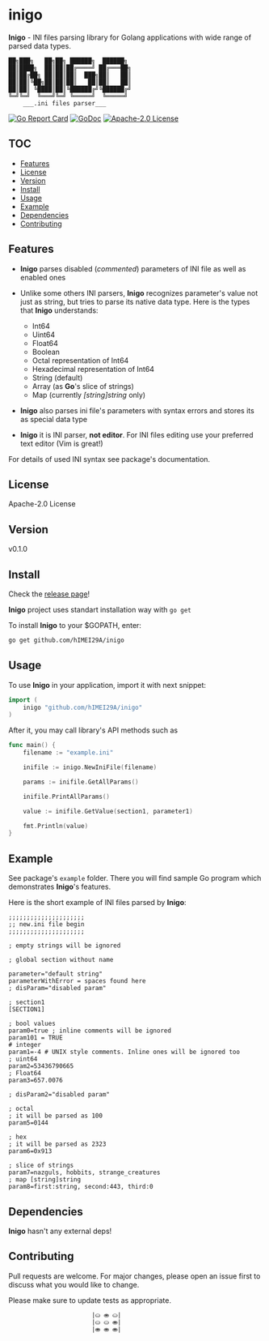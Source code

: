 # inigo

**Inigo** - INI files parsing library for Golang applications with wide range of parsed data types. 

    ██╗███╗   ██╗██╗ ██████╗  ██████╗ 
    ██║████╗  ██║██║██╔════╝ ██╔═══██╗
    ██║██╔██╗ ██║██║██║  ███╗██║   ██║
    ██║██║╚██╗██║██║██║   ██║██║   ██║
    ██║██║ ╚████║██║╚██████╔╝╚██████╔╝
    ╚═╝╚═╝  ╚═══╝╚═╝ ╚═════╝  ╚═════╝ 
        ___.ini files parser___

[![Go Report Card](https://goreportcard.com/badge/github.com/hIMEI29A/inigo)](https://goreportcard.com/report/github.com/hIMEI29A/inigo) [![GoDoc](https://godoc.org/github.com/hIMEI29A/inigo?status.svg)](http://godoc.org/github.com/hIMEI29A/inigo) [![Apache-2.0 License](https://img.shields.io/badge/license-Apache--2.0-red.svg)](LICENSE)

## TOC

- [Features](#features)
- [License](#license)
- [Version](#version)
- [Install](#install)
- [Usage](#usage)
- [Example](#example)
- [Dependencies](#dependencies)
- [Contributing](#contributing)

## Features

* **Inigo** parses disabled (_commented_) parameters of INI file as well as enabled ones
* Unlike some others INI parsers, **Inigo** recognizes parameter's value not just as string, but tries to parse its native data type. Here is the types that **Inigo** understands: 

    - Int64
    - Uint64
    - Float64
    - Boolean
    - Octal representation of Int64
    - Hexadecimal representation of Int64
    - String (default)
    - Array (as **Go**'s slice of strings)
    - Map (currently _[string]string_ only)
 
* **Inigo** also parses ini file's parameters with syntax errors and stores its as special data type
* **Inigo** it is INI parser, **not editor**. For INI files editing use your preferred text editor (Vim is great!)
 
For details of used INI syntax see package's documentation.

## License

Apache-2.0 License

## Version

v0.1.0

## Install

Check the [release page](https://github.com/hIMEI29A/inigo/releases)!

**Inigo** project uses standart installation way with `go get`

To install **Inigo** to your $GOPATH, enter:

```sh
go get github.com/hIMEI29A/inigo
```

## Usage

To use **Inigo** in your application, import it with next snippet:

```go
import (
    inigo "github.com/hIMEI29A/inigo"
)
```

After it, you may call library's API methods such as

```go
func main() {
    filename := "example.ini"

    inifile := inigo.NewIniFile(filename)

    params := inifile.GetAllParams()

    inifile.PrintAllParams()

    value := inifile.GetValue(section1, parameter1)

    fmt.Println(value)
}
```

## Example

See package's `example` folder. There you will find sample Go program which demonstrates **Inigo**'s features.

Here is the short example of INI files parsed by **Inigo**:

    ;;;;;;;;;;;;;;;;;;;;;
    ;; new.ini file begin
    ;;;;;;;;;;;;;;;;;;;;;

    ; empty strings will be ignored

    ; global section without name

    parameter="default string"
    parameterWithError = spaces found here
    ; disParam="disabled param"

    ; section1
    [SECTION1]

    ; bool values
    param0=true ; inline comments will be ignored
    param101 = TRUE
    # integer
    param1=-4 # UNIX style comments. Inline ones will be ignored too
    ; uint64
    param2=53436790665
    ; Float64
    param3=657.0076

    ; disParam2="disabled param"

    ; octal
    ; it will be parsed as 100
    param5=0144

    ; hex
    ; it will be parsed as 2323
    param6=0x913

    ; slice of strings
    param7=nazguls, hobbits, strange_creatures
    ; map [string]string
    param8=first:string, second:443, third:0

## Dependencies

**Inigo** hasn't any external deps!

## Contributing

Pull requests are welcome. For major changes, please open an issue first to discuss what you would like to change.

Please make sure to update tests as appropriate.

                           |⛀ ⛂ ⛀|
                           |⛀ ⛀ ⛂|
                           |⛂ ⛂ ⛂|
